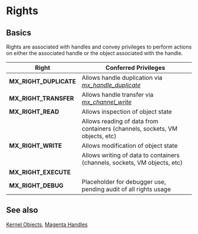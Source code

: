 # Rights

## Basics

Rights are associated with handles and convey privileges to perform actions on
either the associated handle or the object associated with the handle.

| Right | Conferred Privileges |
| ----- | -------------------- |
| **MX_RIGHT_DUPLICATE** | Allows handle duplication via [*mx_handle_duplicate*](syscalls/handle_duplicate.md) |
| **MX_RIGHT_TRANSFER** | Allows handle transfer via [*mx_channel_write*](syscalls/channel_write.md) |
| **MX_RIGHT_READ** | Allows inspection of object state |
|                   | Allows reading of data from containers (channels, sockets, VM objects, etc) |
| **MX_RIGHT_WRITE** | Allows modification of object state |
|                    | Allows writing of data to containers (channels, sockets, VM objects, etc) |
| **MX_RIGHT_EXECUTE** | |
| **MX_RIGHT_DEBUG** | Placeholder for debugger use, pending audit of all rights usage |

## See also
[Kernel Objects](kernel_objects.md),
[Magenta Handles](handles.md)

